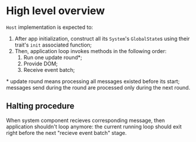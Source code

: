 # High level overview

`Host` implementation is expected to:

1. After app initialization, construct all its `System`\'s `GlobalState`s using their trait's `init` associated function;
2. Then, application loop invokes methods in the following order:
   1. Run one update round*;
   2. Provide DOM;
   3. Receive event batch;

\* update round means processing all messages existed before its start; messages send during the round are processed only during the next round.

## Halting procedure

When system component recieves corresponding message, then application shouldn't loop anymore: the current running loop should exit right before the next "recieve event batch" stage. 
